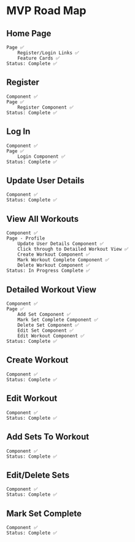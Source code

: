 # MVP Road Map

## Home Page
    Page ✅
        Register/Login Links ✅
        Feature Cards ✅
    Status: Complete ✅

## Register
    Component ✅
    Page ✅
        Register Component ✅
    Status: Complete ✅

## Log In
    Component ✅
    Page ✅
        Login Component ✅
    Status: Complete ✅

## Update User Details
    Component ✅
    Status: Complete ✅

## View All Workouts
    Component ✅
    Page - Profile
        Update User Details Component ✅
        Click through to Detailed Workout View ✅
        Create Workout Component ✅
        Mark Workout Complete Component ✅
        Delete Workout Component ✅
    Status: In Progress Complete ✅

## Detailed Workout View
    Component ✅
    Page ✅
        Add Set Component ✅
        Mark Set Complete Component ✅
        Delete Set Component ✅
        Edit Set Component ✅
        Edit Workout Component ✅
    Status: Complete ✅

## Create Workout
    Component ✅
    Status: Complete ✅

## Edit Workout
    Component ✅
    Status: Complete ✅

## Add Sets To Workout
    Component ✅
    Status: Complete ✅

## Edit/Delete Sets
    Component ✅
    Status: Complete ✅

## Mark Set Complete
    Component ✅
    Status: Complete ✅


